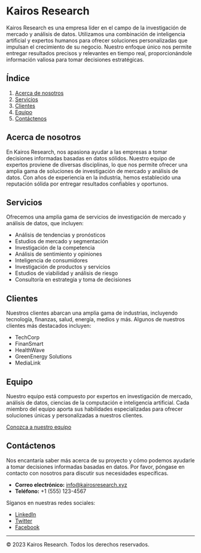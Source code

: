 # Kairos Research


Kairos Research es una empresa líder en el campo de la investigación de mercado y análisis de datos. Utilizamos una combinación de inteligencia artificial y expertos humanos para ofrecer soluciones personalizadas que impulsan el crecimiento de su negocio. Nuestro enfoque único nos permite entregar resultados precisos y relevantes en tiempo real, proporcionándole información valiosa para tomar decisiones estratégicas.

## Índice

1. [Acerca de nosotros](#acerca-de-nosotros)
2. [Servicios](#servicios)
3. [Clientes](#clientes)
4. [Equipo](#equipo)
5. [Contáctenos](#contactenos)

## Acerca de nosotros

En Kairos Research, nos apasiona ayudar a las empresas a tomar decisiones informadas basadas en datos sólidos. Nuestro equipo de expertos proviene de diversas disciplinas, lo que nos permite ofrecer una amplia gama de soluciones de investigación de mercado y análisis de datos. Con años de experiencia en la industria, hemos establecido una reputación sólida por entregar resultados confiables y oportunos.

## Servicios

Ofrecemos una amplia gama de servicios de investigación de mercado y análisis de datos, que incluyen:

- Análisis de tendencias y pronósticos
- Estudios de mercado y segmentación
- Investigación de la competencia
- Análisis de sentimiento y opiniones
- Inteligencia de consumidores
- Investigación de productos y servicios
- Estudios de viabilidad y análisis de riesgo
- Consultoría en estrategia y toma de decisiones

## Clientes

Nuestros clientes abarcan una amplia gama de industrias, incluyendo tecnología, finanzas, salud, energía, medios y más. Algunos de nuestros clientes más destacados incluyen:

- TechCorp
- FinanSmart
- HealthWave
- GreenEnergy Solutions
- MediaLink

## Equipo

Nuestro equipo está compuesto por expertos en investigación de mercado, análisis de datos, ciencias de la computación e inteligencia artificial. Cada miembro del equipo aporta sus habilidades especializadas para ofrecer soluciones únicas y personalizadas a nuestros clientes.

[Conozca a nuestro equipo](./team.md)

## Contáctenos

Nos encantaría saber más acerca de su proyecto y cómo podemos ayudarle a tomar decisiones informadas basadas en datos. Por favor, póngase en contacto con nosotros para discutir sus necesidades específicas.

- **Correo electrónico:** info@kairosresearch.xyz
- **Teléfono:** +1 (555) 123-4567

Síganos en nuestras redes sociales:

- [LinkedIn](https://www.linkedin.com/company/kairos-research)
- [Twitter](https://twitter.com/kairosresearch)
- [Facebook](https://www.facebook.com/kairosresearch)

---

© 2023 Kairos Research. Todos los derechos reservados.
